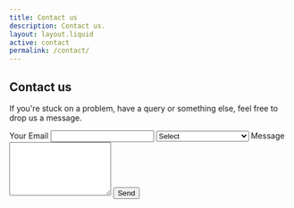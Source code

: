 ```yaml
---
title: Contact us
description: Contact us.
layout: layout.liquid
active: contact
permalink: /contact/
---
```


<section class="section-light">
<h1>Contact us</h1>
<p>If you're stuck on a problem, have a query or something else, feel free to drop us a message.</p>
<form action="https://formspree.io/f/mblzanjy" method="POST" id="contactForm">
  <label for="email">Your Email</label>
  <input type="email" name="email" id="email" required>
  <select name="category" id="category" required>
    <option value="#">Select</option>
    <option value="Individual">Individual</option>
    <option value="Educator">Educator</option>
    <option value="Education provider">Education provider</option>
    <option value="Library">Library</option>
    <option value="Community organisation">Community organisation</option>
    <option value="Union">Union</option>
    <option value="Other">Other</option>
  </select>
  <label for="message">Message</label>
  <textarea name="message" id="message" rows="6" required></textarea>
  <input type="hidden" name="_subject" id="subjectLine" value="New Inquiry">
  <button type="submit">Send</button>
</form>
<div id="formSuccess" style="display:none; margin-top:1rem; color:white;">Thanks! Message sent.</div>
</section>
